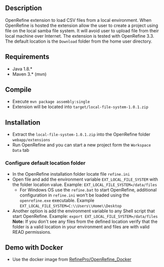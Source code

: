 
## Description

OpenRefine extension to load CSV files from a local environment. When OpenRefine is hosted the extension allow the user to create a project using file on the local samba file system. It will avoid user to upload file from their local machine over Internet. The extension is tested with OpenRefine 3.3.  The default location is the `Download` folder from the home user directory.

## Requirements

* Java 1.8.*
* Maven 3.* (mvn)

## Compile

* Execute `mvn package assembly:single`
* Extension will be located into `target/local-file-system-1.0.1.zip`

## Installation

* Extract the `local-file-system-1.0.1.zip` into the OpenRefine folder `webapp/extensions`
* Run OpenRefine and you can start a new project form the `Workspace Data` tab

### Configure default location folder

* In the OpenRefine installation folder locate file `refine.ini`
* Open file and add the environment variable `EXT_LOCAL_FILE_SYSTEM` with the folder location value. Example: `EXT_LOCAL_FILE_SYSTEM=/data/files`
  * For Windows OS use the `refine.bat` to start OpenRefine, additional configuration in `refine.ini` won't be loaded using the `openrefine.exe` executable. Example `EXT_LOCAL_FILE_SYSTEM=C:\\Users\\Home\\Desktop`
* Another option is add the environment variable to any Shell script that start OpenRefine. Example: `export EXT_LOCAL_FILE_SYSTEM=/data/files`
**Note:** If you don't see any files from the defined location verify that the folder is a valid location in your environment and files are with valid READ permissions.


## Demo with Docker

* Use the docker image from [RefinePro/OpenRefine_Docker](https://github.com/RefinePro/OpenRefine_Docker)
